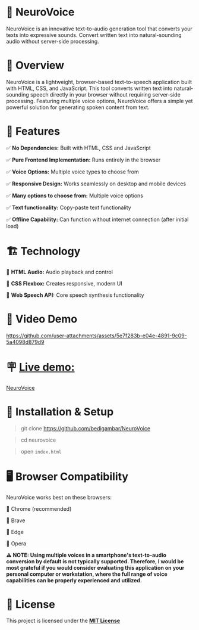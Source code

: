 # 📌 NeuroVoice
NeuroVoice is an innovative text-to-audio generation tool that converts your texts into expressive sounds. Convert written text into natural-sounding audio without server-side processing.

# 📝 Overview
NeuroVoice is a lightweight, browser-based text-to-speech application built with HTML, CSS, and JavaScript. This tool converts written text into natural-sounding speech directly in your browser without requiring server-side processing. Featuring multiple voice options, NeuroVoice offers a simple yet powerful solution for generating spoken content from text.

# 🚀 Features
✅ **No Dependencies:** Built with HTML, CSS and JavaScript

✅ **Pure Frontend Implementation:** Runs entirely in the browser

✅ **Voice Options:** Multiple voice types to choose from

✅ **Responsive Design:** Works seamlessly on desktop and mobile devices

✅ **Many options to choose from:** Multiple voice options

✅ **Text functionality:** Copy-paste text functionality

✅ **Offline Capability:** Can function without internet connection (after initial load)

# 🏗 Technology
🔹 **HTML Audio:** Audio playback and control

🔹 **CSS Flexbox:** Creates responsive, modern UI

🔹 **Web Speech API:** Core speech synthesis functionality

# 📼 Video Demo



https://github.com/user-attachments/assets/5e7f283b-e04e-4891-9c09-5a4098d879d9



# 🪧 <ins>Live demo:</ins>
[NeuroVoice](https://neurovoice.netlify.app/)

# 🔧 Installation & Setup
> git clone https://github.com/bedigambar/NeuroVoice

>cd neurovoice

>open `index.html`

# 🖥 Browser Compatibility
NeuroVoice works best on these browsers:

🔹 Chrome (recommended)

🔹 Brave

🔹 Edge

🔹 Opera

**⚠️ NOTE: Using multiple voices in a smartphone's text-to-audio conversion by default is not typically supported. Therefore, I would be most grateful if you would consider evaluating this application on your personal computer or workstation, where the full range of voice capabilities can be properly experienced and utilized.**

# 📜 License
This project is licensed under the **[MIT License](https://github.com/bedigambar/NeuroVoice/blob/main/LICENSE)**
